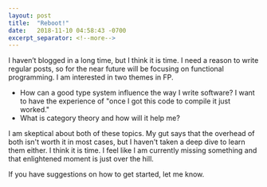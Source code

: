```yaml
---
layout: post
title:  "Reboot!"
date:   2018-11-10 04:58:43 -0700
excerpt_separator: <!--more-->
---
```

I haven’t blogged in a long time, but I think it is time. I need a reason to write regular posts, so
for the near future will be focusing on functional programming. I am interested in two themes in FP.

<!--more-->
* How can a good type system influence the way I write software? I want to have the experience of
  "once I got this code to compile it just worked."  
* What is category theory and how will it help me?

I am skeptical about both of these topics. My gut says that the overhead of both isn't worth it in
most cases, but I haven't taken a deep dive to learn them either. I think it is time. I feel like I
am currently missing something and that enlightened moment is just over the hill.

If you have suggestions on how to get started, let me know. 
